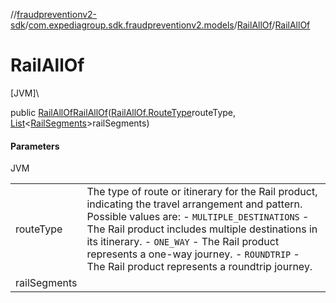 //[fraudpreventionv2-sdk](../../../index.md)/[com.expediagroup.sdk.fraudpreventionv2.models](../index.md)/[RailAllOf](index.md)/[RailAllOf](-rail-all-of.md)

# RailAllOf

[JVM]\

public [RailAllOf](index.md)[RailAllOf](-rail-all-of.md)([RailAllOf.RouteType](-route-type/index.md)routeType, [List](https://docs.oracle.com/javase/8/docs/api/java/util/List.html)&lt;[RailSegments](../-rail-segments/index.md)&gt;railSegments)

#### Parameters

JVM

| | |
|---|---|
| routeType | The type of route or itinerary for the Rail product, indicating the travel arrangement and pattern. Possible values are: - `MULTIPLE_DESTINATIONS` - The Rail product includes multiple destinations in its itinerary. - `ONE_WAY` - The Rail product represents a one-way journey. - `ROUNDTRIP` - The Rail product represents a roundtrip journey. |
| railSegments |
